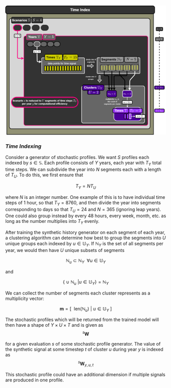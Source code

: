 
![HERON_components_resources](../diagrams/HERON_time.png)


### *Time Indexing*
Consider a generator of stochastic profiles. We want $S$ profiles each indexed by $s \in \mathbb{S}$. Each profile consists of $Y$ years, each year with $T_Y$ total time steps. We can subdivide the year into $N$ segments each with a length of $T_U$. To do this, we first ensure that

$$T_Y = N T_U$$

where $N$ is an integer number. One example of this is to have individual time steps of 1 hour, so that $T_Y = 8760$, and then divide the year into segments corresponding to days so that $T_U = 24$ and $N=365$ (ignoring leap years). One could also group instead by every 48 hours, every week, month, etc. as long as the number multiplies into $T_Y$ evenly.

After training the synthetic history generator on each segment of each year, a clustering algorithm can determine how best to group the segments into $U$ unique groups each indexed by $u \in \mathbb{U}_Y$. If $\mathbb{N}_Y$ is the set of all segments per year, we would then have $U$ unique subsets of segments

$$\mathbb{N}_u \subset \mathbb{N}_Y \ \ \forall u \in \mathbb{U}_Y$$

and

$$\{\ \cup \ \mathbb{N}_u \ | u \in \mathbb{U}_Y \}=\mathbb{N}_Y$$

We can collect the number of segments each cluster represents as a multiplicity vector:

$$\mathbf{m} = [\ \ \text{len}(\mathbb{N}_u) \ | \ u \in \mathbb{U}_Y \ ]$$

The stochastic profiles which will be returned from the trained model will then have a shape of $Y \times U \times T$ and is given as
$$ {}^s\mathbf{W} $$

for a given evaluation $s$ of some stochastic profile generator. The value of the synthetic signal at some timestep $t$ of cluster $u$ during year $y$ is indexed as
$$ {}^s\mathbf{W}_{y,u,t} $$

This stochastic profile could have an additional dimension if multiple signals are produced in one profile.

